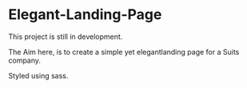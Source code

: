 # Elegant-Landing-Page

This project is still in development.

The Aim here, is to create a simple yet elegantlanding page for a Suits company.

Styled using sass. 

